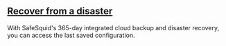 ## [Recover from a disaster](https://help.safesquid.com/portal/en/kb/articles/setup-cloud-restore)

With SafeSquid's 365-day integrated cloud backup and disaster recovery, you can access the last saved configuration.

